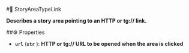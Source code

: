 #🔮 StoryAreaTypeLink

**Describes a story area pointing to an HTTP or tg:// link.**

##⚙️ Properties

- **`url`** (**`str`** ): **HTTP or tg:// URL to be opened when the area is clicked**
